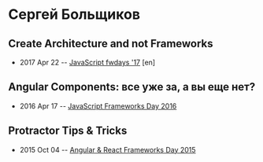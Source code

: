 # Сергей Больщиков

## Create Architecture and not Frameworks
- 2017 Apr 22 -- [JavaScript fwdays &#39;17](https://frameworksdays.com/event/js-frameworks-day-2017/review/create-architecture-and-not-frameworks) [en]   
## Angular Components: все уже за, а вы еще нет?
- 2016 Apr 17 -- [JavaScript Frameworks Day 2016](https://frameworksdays.com/event/js-frameworks-day-2016/review/angular-components)    
## Protractor Tips &amp; Tricks
- 2015 Oct 04 -- [Angular &amp; React Frameworks Day 2015](https://frameworksdays.com/event/angular-react-fwday-2015/review/protractor-tips-tricks)    

